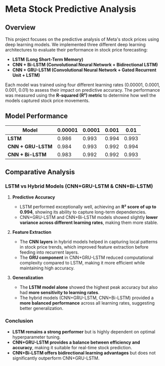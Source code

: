 # Meta Stock Predictive Analysis  

## Overview  
This project focuses on the predictive analysis of Meta's stock prices using deep learning models. We implemented three different deep learning architectures to evaluate their performance in stock price forecasting:  

- **LSTM (Long Short-Term Memory)**
- **CNN + Bi-LSTM (Convolutional Neural Network + Bidirectional LSTM)**
- **CNN + GRU-LSTM (Convolutional Neural Network + Gated Recurrent Unit + LSTM)**  

Each model was trained using four different learning rates (0.00001, 0.0001, 0.001, 0.01) to assess their impact on predictive accuracy. The performance was measured using the **R-squared (R²) metric** to determine how well the models captured stock price movements.  

## Model Performance  

| Model | 0.00001 | 0.0001 | 0.001 | 0.01 |
|--------|---------|--------|------|------|
| **LSTM** | 0.986 | 0.993 | 0.994 | 0.993 |
| **CNN + GRU-LSTM** | 0.984 | 0.993 | 0.992 | 0.994 |
| **CNN + Bi-LSTM** | 0.983 | 0.992 | 0.992 | 0.993 |

## Comparative Analysis  

### **LSTM vs Hybrid Models (CNN+GRU-LSTM & CNN+Bi-LSTM)**  
1. **Predictive Accuracy**  
   - LSTM performed exceptionally well, achieving an **R² score of up to 0.994**, showing its ability to capture long-term dependencies.  
   - CNN+GRU-LSTM and CNN+Bi-LSTM models showed slightly **lower variance across different learning rates**, making them more stable.  

2. **Feature Extraction**  
   - The **CNN layers** in hybrid models helped in capturing local patterns in stock price trends, which improved feature extraction before feeding into recurrent layers.  
   - The **GRU component** in CNN+GRU-LSTM reduced computational complexity compared to LSTM, making it more efficient while maintaining high accuracy.  

3. **Generalization**  
   - The **LSTM model alone** showed the highest peak accuracy but also had **more sensitivity to learning rates**.  
   - The hybrid models (CNN+GRU-LSTM, CNN+Bi-LSTM) provided a **more balanced performance** across all learning rates, suggesting better generalization.  

### **Conclusion**  
- **LSTM remains a strong performer** but is highly dependent on optimal hyperparameter tuning.  
- **CNN+GRU-LSTM provides a balance between efficiency and accuracy**, making it suitable for real-time stock prediction.  
- **CNN+Bi-LSTM offers bidirectional learning advantages** but does not significantly outperform CNN+GRU-LSTM.  
